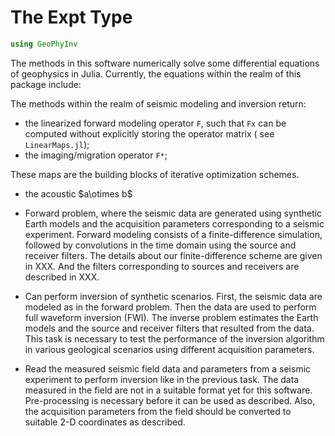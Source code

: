 # The Expt Type 

```julia
using GeoPhyInv
```
The methods in this software numerically solve some 
differential equations of geophysics in Julia.
Currently, the equations within the realm of this package 
include:

The methods within the realm of seismic modeling and inversion return:

* the linearized forward modeling operator `F`, such that 
`Fx` can be computed without explicitly storing the operator matrix (
 see `LinearMaps.jl`);
* the imaging/migration operator `F*`;

These maps are the building blocks of iterative optimization schemes.
* the acoustic 
\$a\otimes b\$

* Forward problem, where the seismic data are generated 
using synthetic Earth models and the acquisition parameters 
corresponding to a seismic experiment.
Forward modeling consists of a finite-difference simulation, followed
by convolutions in the time domain using the source and
receiver filters. The details about our finite-difference 
scheme are given in XXX. 
And the filters corresponding to 
sources and receivers are described in XXX.

* Can perform inversion of synthetic scenarios.
First, the seismic data are modeled as in the forward problem. Then the 
data are used to perform full waveform inversion (FWI). The inverse 
problem estimates
the Earth models and the source and receiver filters 
that resulted from the data.
This task is necessary to test the performance of the inversion algorithm 
in various geological scenarios using different acquisition parameters.

* Read 
the measured seismic field data and parameters from a seismic experiment 
to perform inversion like in the previous task. 
The data measured in the field are not in a suitable format 
yet for this software. 
Pre-processing is necessary before it can be used as described.
Also, the acquisition parameters from the field
should be 
converted to suitable 2-D coordinates as described.

